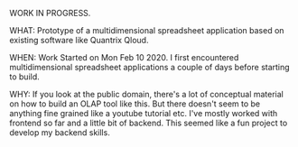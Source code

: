 WORK IN PROGRESS. 

WHAT: Prototype of a multidimensional spreadsheet application based on existing software like Quantrix Qloud.

WHEN: Work Started on Mon Feb 10 2020. I first encountered multidimensional spreadsheet applications a couple of days before starting to build.

WHY: If you look at the public domain, there's a lot of conceptual material on how to build an OLAP tool like this. But there doesn't seem to be anything fine grained like a youtube tutorial etc. I've mostly worked with frontend so far and a little bit of backend. This seemed like a fun project to develop my backend skills.
